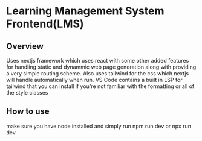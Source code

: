# Learning Management System Frontend(LMS)

## Overview </br>
Uses nextjs framework which uses react with some other added features for handling static and dynammic web page generation along with providing a very simple routing scheme.
Also uses tailwind for the css which nextjs will handle automatically when run. VS Code contains a built in LSP for tailwind that you can install if you're not familiar with
the formatting or all of the style classes

## How to use <br>
make sure you have node installed and simply run npm run dev or npx run dev


